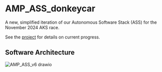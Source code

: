 # AMP_ASS_donkeycar

A new, simplified iteration of our Autonomous Software Stack (ASS) for the November 2024 AKS race.

See the [project]([url](https://github.com/orgs/Autonomous-Motorsports-Purdue/projects/7/views/1)) for details on current progress.

## Software Architecture
![AMP_ASS_v6 drawio](https://github.com/user-attachments/assets/b33d82fe-5a2b-4135-8712-d414215c062e)
